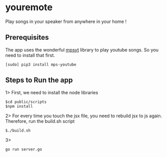 # youremote
Play songs in your speaker from anywhere in your home !

## Prerequisites
The app uses the wonderful [mpsyt](https://github.com/mps-youtube/mps-youtube) library to play youtube songs. So you need to install that first.
```
[sudo] pip3 install mps-youtube
```

## Steps to Run the app
1> First, we need to install the node libraries
```
$cd public/scripts
$npm install
```
2> For every time you touch the jsx file, you need to rebuild jsx to js again. Therefore, run the build.sh script
```
$./build.sh
```
3>
```
go run server.go
```
